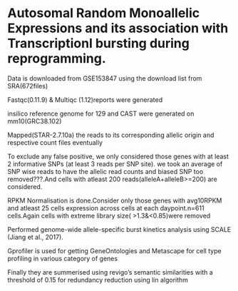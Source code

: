 # Autosomal Random Monoallelic Expressions and its association with Transcriptionl bursting during reprogramming.

Data is downloaded from GSE153847 using the download list from SRA(672files)




 
Fastqc(0.11.9) & Multiqc (1.12)reports were generated



 
                        
insilico reference genome for 129 and CAST were generated on mm10(GRC38.102) 






Mapped(STAR-2.7.10a) the reads to its corresponding allelic origin and  respective count files eventually



To exclude any false positive, we only considered those genes with at least 2 informative SNPs (at least 3 reads per SNP site).  we took an average of SNP wise reads to have the allelic read counts and biased SNP too removed???.And cells with atleast 200 reads(alleleA+alleleB>=200) are considered.



RPKM Normalisation is done.Consider only those genes with avg10RPKM and atleast 25 cells expression across cells at each daypoint.n=611 cells.Again cells with extreme library size( >1.3&<0.85)were removed




Performed genome-wide allele-specific burst kinetics analysis using 
SCALE (Jiang et al., 2017).




Gprofiler is used for getting GeneOntologies and Metascape for cell type profiling in various category of  genes



Finally they are summerised using revigo’s semantic similarities with a threshold of 0.15 for redundancy reduction using lin algorithm


